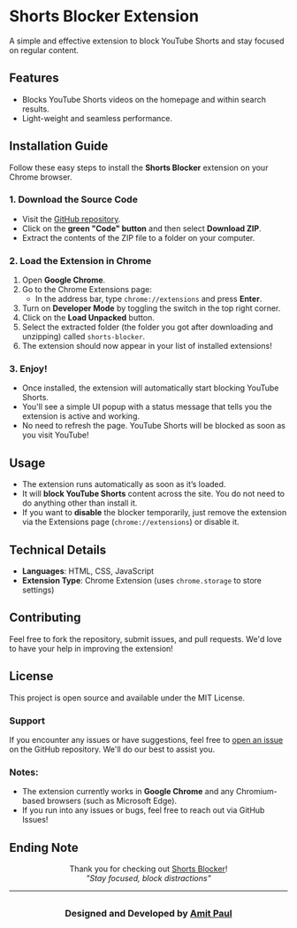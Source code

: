 # Shorts Blocker Extension

A simple and effective extension to block YouTube Shorts and stay focused on regular content.

## **Features**
- Blocks YouTube Shorts videos on the homepage and within search results.
- Light-weight and seamless performance.

## **Installation Guide**

Follow these easy steps to install the **Shorts Blocker** extension on your Chrome browser.

### **1. Download the Source Code**

- Visit the [GitHub repository](https://github.com/paullyy8/shorts-blocker).
- Click on the **green "Code" button** and then select **Download ZIP**.
- Extract the contents of the ZIP file to a folder on your computer.

### **2. Load the Extension in Chrome**

1. Open **Google Chrome**.
2. Go to the Chrome Extensions page:
   - In the address bar, type `chrome://extensions` and press **Enter**.
3. Turn on **Developer Mode** by toggling the switch in the top right corner.
4. Click on the **Load Unpacked** button.
5. Select the extracted folder (the folder you got after downloading and unzipping) called `shorts-blocker`.
6. The extension should now appear in your list of installed extensions!

### **3. Enjoy!**

- Once installed, the extension will automatically start blocking YouTube Shorts.
- You'll see a simple UI popup with a status message that tells you the extension is active and working.
- No need to refresh the page. YouTube Shorts will be blocked as soon as you visit YouTube!

## **Usage**

- The extension runs automatically as soon as it’s loaded.
- It will **block YouTube Shorts** content across the site. You do not need to do anything other than install it.
- If you want to **disable** the blocker temporarily, just remove the extension via the Extensions page (`chrome://extensions`) or disable it.


## **Technical Details**

- **Languages**: HTML, CSS, JavaScript
- **Extension Type**: Chrome Extension (uses `chrome.storage` to store settings)

## **Contributing**

Feel free to fork the repository, submit issues, and pull requests. We'd love to have your help in improving the extension!

## **License**

This project is open source and available under the MIT License.

### **Support**

If you encounter any issues or have suggestions, feel free to [open an issue](https://github.com/paullyy8/shorts-blocker/issues) on the GitHub repository. We'll do our best to assist you.

### **Notes:**

- The extension currently works in **Google Chrome** and any Chromium-based browsers (such as Microsoft Edge).
- If you run into any issues or bugs, feel free to reach out via GitHub Issues!

## Ending Note

<p align="center">
  Thank you for checking out <a href="https://github.com/paullyy8/shorts-blocker" target="_blank">Shorts Blocker</a>! <br>
  <em>"Stay focused, block distractions"</em>
</p>

---
## 
<h3 align="center">Designed and Developed by <a href="https://bento.me/amit-paul">Amit Paul</a></h3>
